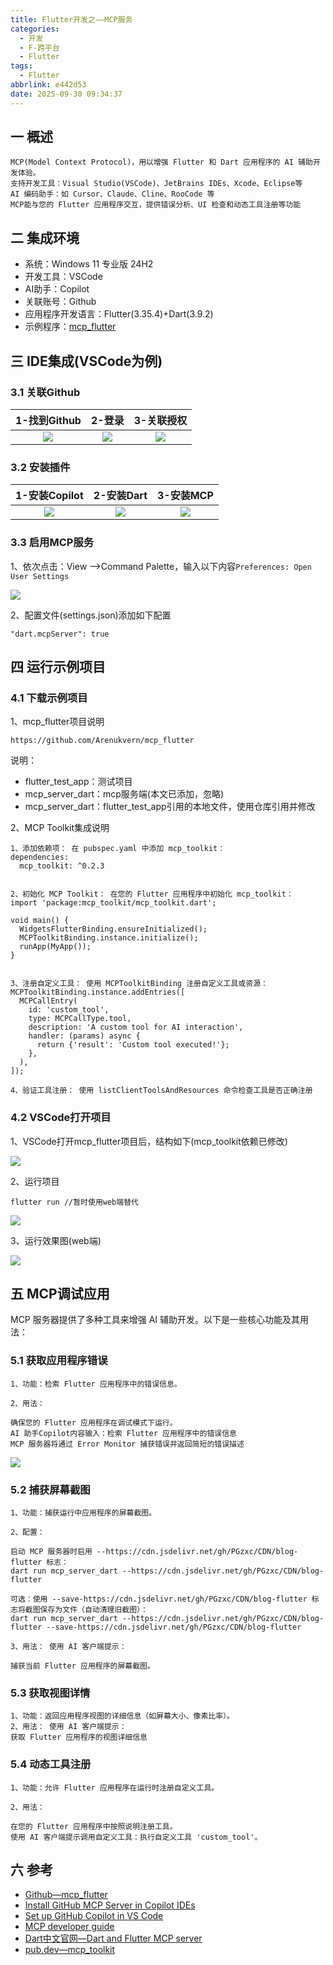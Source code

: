 ```yaml
---
title: Flutter开发之——MCP服务
categories:
  - 开发
  - F-跨平台
  - Flutter
tags:
  - Flutter
abbrlink: e442d53
date: 2025-09-30 09:34:37
---
```

## 一 概述

```
MCP(Model Context Protocol)，用以增强 Flutter 和 Dart 应用程序的 AI 辅助开发体验。
支持开发工具：Visual Studio(VSCode)、JetBrains IDEs、Xcode、Eclipse等
AI 编码助手：如 Cursor、Claude、Cline、RooCode 等
MCP能与您的 Flutter 应用程序交互，提供错误分析、UI 检查和动态工具注册等功能
```

<!--more-->

## 二 集成环境

* 系统：Windows 11 专业版 24H2
* 开发工具：VSCode
* AI助手：Copilot 
* 关联账号：Github
* 应用程序开发语言：Flutter(3.35.4)+Dart(3.9.2)
* 示例程序：[mcp_flutter](https://github.com/Arenukvern/mcp_flutter)

## 三 IDE集成(VSCode为例)

### 3.1 关联Github

| 1-找到Github | 2-登录 | 3-关联授权 |
| :----------: | :----: | :--------: |
|    ![][1]    | ![][2] |   ![][3]   |

### 3.2 安装插件

| 1-安装Copilot | 2-安装Dart | 3-安装MCP |
| :-----------: | :--------: | :-------: |
|    ![][4]     |   ![][5]   |  ![][6]   |

### 3.3 启用MCP服务

1、依次点击：View ——>Command Palette，输入以下内容`Preferences: Open User Settings`

![][7]

2、配置文件(settings.json)添加如下配置

```
"dart.mcpServer": true
```

##  四 运行示例项目

### 4.1 下载示例项目

1、mcp_flutter项目说明

```
https://github.com/Arenukvern/mcp_flutter
```

说明：

* flutter_test_app：测试项目
* mcp_server_dart：mcp服务端(本文已添加，忽略)
* mcp_server_dart：flutter_test_app引用的本地文件，使用仓库引用并修改

2、MCP Toolkit集成说明

```
1、添加依赖项： 在 pubspec.yaml 中添加 mcp_toolkit：
dependencies:
  mcp_toolkit: ^0.2.3
  
  
2、初始化 MCP Toolkit： 在您的 Flutter 应用程序中初始化 mcp_toolkit：
import 'package:mcp_toolkit/mcp_toolkit.dart';

void main() {
  WidgetsFlutterBinding.ensureInitialized();
  MCPToolkitBinding.instance.initialize();
  runApp(MyApp());
}


3、注册自定义工具： 使用 MCPToolkitBinding 注册自定义工具或资源：
MCPToolkitBinding.instance.addEntries([
  MCPCallEntry(
    id: 'custom_tool',
    type: MCPCallType.tool,
    description: 'A custom tool for AI interaction',
    handler: (params) async {
      return {'result': 'Custom tool executed!'};
    },
  ),
]);

4、验证工具注册： 使用 listClientToolsAndResources 命令检查工具是否正确注册
```

### 4.2 VSCode打开项目

1、VSCode打开mcp_flutter项目后，结构如下(mcp_toolkit依赖已修改)

![][8]

2、运行项目

```
flutter run //暂时使用web端替代
```

![][9]

3、运行效果图(web端)

![][10]

## 五 MCP调试应用

MCP 服务器提供了多种工具来增强 AI 辅助开发。以下是一些核心功能及其用法：

### 5.1 获取应用程序错误

```
1、功能：检索 Flutter 应用程序中的错误信息。

2、用法：

确保您的 Flutter 应用程序在调试模式下运行。
AI 助手Copilot内容输入：检索 Flutter 应用程序中的错误信息
MCP 服务器将通过 Error Monitor 捕获错误并返回简短的错误描述
```

![][11]

###  5.2 捕获屏幕截图

```
1、功能：捕获运行中应用程序的屏幕截图。

2、配置：

启动 MCP 服务器时启用 --https://cdn.jsdelivr.net/gh/PGzxc/CDN/blog-flutter 标志：
dart run mcp_server_dart --https://cdn.jsdelivr.net/gh/PGzxc/CDN/blog-flutter

可选：使用 --save-https://cdn.jsdelivr.net/gh/PGzxc/CDN/blog-flutter 标志将截图保存为文件（自动清理旧截图）：
dart run mcp_server_dart --https://cdn.jsdelivr.net/gh/PGzxc/CDN/blog-flutter --save-https://cdn.jsdelivr.net/gh/PGzxc/CDN/blog-flutter

3、用法： 使用 AI 客户端提示：

捕获当前 Flutter 应用程序的屏幕截图。
```

### 5.3 获取视图详情

```
1、功能：返回应用程序视图的详细信息（如屏幕大小、像素比率）。
2、用法： 使用 AI 客户端提示：
获取 Flutter 应用程序的视图详细信息
```

### 5.4 动态工具注册

```
1、功能：允许 Flutter 应用程序在运行时注册自定义工具。

2、用法：

在您的 Flutter 应用程序中按照说明注册工具。
使用 AI 客户端提示调用自定义工具：执行自定义工具 'custom_tool'。
```

## 六 参考

* [Github—mcp_flutter](https://github.com/Arenukvern/mcp_flutter)
* [Install GitHub MCP Server in Copilot IDEs](https://github.com/github/github-mcp-server/blob/main/docs/installation-guides/install-other-copilot-ides.md)
* [Set up GitHub Copilot in VS Code](https://code.visualstudio.com/docs/copilot/setup#_set-up-copilot-in-vs-code)
* [MCP developer guide](https://code.visualstudio.com/api/extension-guides/ai/mcp)
* [Dart中文官网—Dart and Flutter MCP server](https://dart.cn/tools/mcp-server)
* [pub.dev—mcp_toolkit](https://pub.dev/packages/mcp_toolkit)



[1]:https://cdn.jsdelivr.net/gh/PGzxc/CDN/blog-flutter/flutter-mcp-vs-login-1.png
[2]:https://cdn.jsdelivr.net/gh/PGzxc/CDN/blog-flutter/flutter-mcp-author-2.png
[3]:https://cdn.jsdelivr.net/gh/PGzxc/CDN/blog-flutter/flutter-mcp-author-3.png
[4]:https://cdn.jsdelivr.net/gh/PGzxc/CDN/blog-flutter/flutter-mcp-copilot-install-4.png
[5]:https://cdn.jsdelivr.net/gh/PGzxc/CDN/blog-flutter/flutter-mcp-dart-install-5.png
[6]:https://cdn.jsdelivr.net/gh/PGzxc/CDN/blog-flutter/flutter-mcp-install-6.png
[7]:https://cdn.jsdelivr.net/gh/PGzxc/CDN/blog-flutter/flutter-mcp-setting-7.png
[8]:https://cdn.jsdelivr.net/gh/PGzxc/CDN/blog-flutter/flutter-mcp-struct-8.png
[9]:https://cdn.jsdelivr.net/gh/PGzxc/CDN/blog-flutter/flutter-mcp-run-9.png
[10]:https://cdn.jsdelivr.net/gh/PGzxc/CDN/blog-flutter/flutter-mcp-run-view-10.png
[11]:https://cdn.jsdelivr.net/gh/PGzxc/CDN/blog-flutter/flutter-mcp-error-11.png